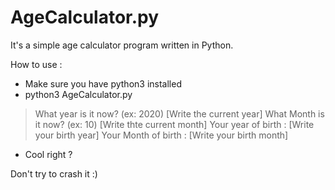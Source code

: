 # AgeCalculator.py
It's a simple age calculator program written in Python.

How to use :
- Make sure you have python3 installed 
- python3 AgeCalculator.py 

> What year is it now? (ex: 2020) [Write the current year]
> What Month is it now? (ex: 10) [Write thte current month]
> Your year of birth : [Write your birth year]
> Your Month of birth : [Write your birth month]

- Cool right ? 

Don't try to crash it :)
